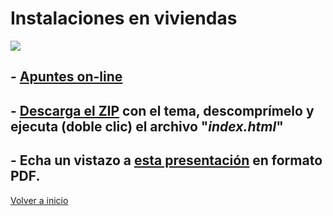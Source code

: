 # Instalaciones en viviendas

![](https://3.bp.blogspot.com/-2xGcfa8Yux4/UI2qkrFxzwI/AAAAAAAAAVs/W89kox1D3h4/s1600/20070822klpingtcn_74.Ees.SCO.png)



## -   [Apuntes on-line](https://angelmicelti.github.io/4ESO/INS/index.html)
## -   [Descarga el ZIP](Instalaciones2019.zip) con el tema, descomprímelo y ejecuta (doble clic) el archivo "_**index.html**_"
## - Echa un vistazo a [esta presentación](UD_Instalaciones_en_Viviendas.pdf) en formato PDF.

[Volver a inicio](https://github.com/angelmicelti/TecnoVilladiego3)
